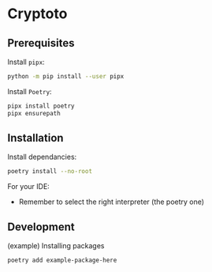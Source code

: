 # Cryptoto

## Prerequisites

Install `pipx`:
```bash
python -m pip install --user pipx
```

Install `Poetry`:
```bash
pipx install poetry
pipx ensurepath
```

## Installation

Install dependancies:
```bash
poetry install --no-root
```

For your IDE:
- Remember to select the right interpreter (the poetry one)

## Development

(example) Installing packages
```bash
poetry add example-package-here
```

